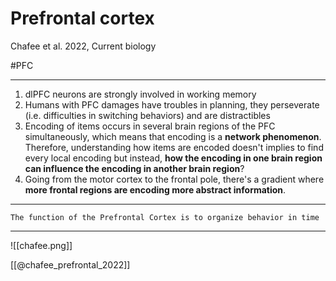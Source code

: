 # Prefrontal cortex
Chafee et al. 2022, Current biology

#PFC 

---

1. dlPFC neurons are strongly involved in working memory
2. Humans with PFC damages have troubles in planning, they perseverate (i.e. difficulties in switching behaviors) and are distractibles
3. Encoding of items occurs in several brain regions of the PFC simultaneously, which means that encoding is a **network phenomenon**. Therefore, understanding how items are encoded doesn't implies to find every local encoding but instead, **how the encoding in one brain region can influence the encoding in another brain region**?
4. Going from the motor cortex to the frontal pole, there's a gradient where **more frontal regions are encoding more abstract information**.
---

```
The function of the Prefrontal Cortex is to organize behavior in time
```

---


![[chafee.png]]

[[@chafee_prefrontal_2022]]